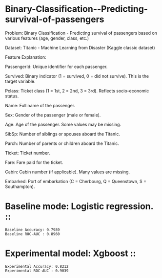 # Binary-Classification--Predicting-survival-of-passengers

Problem: Binary Classification - Predicting survival of passengers based on various features (age, gender, class, etc.)

Dataset: Titanic - Machine Learning from Disaster (Kaggle classic dataset)

Feature Explanation:

  PassengerId: Unique identifier for each passenger.
  
  Survived: Binary indicator (1 = survived, 0 = did not survive). This is the target variable.
  
  Pclass: Ticket class (1 = 1st, 2 = 2nd, 3 = 3rd). Reflects socio-economic status.
  
  Name: Full name of the passenger.
  
  Sex: Gender of the passenger (male or female).
  
  Age: Age of the passenger. Some values may be missing.
  
  SibSp: Number of siblings or spouses aboard the Titanic.
  
  Parch: Number of parents or children aboard the Titanic.
  
  Ticket: Ticket number.
  
  Fare: Fare paid for the ticket.
  
  Cabin: Cabin number (if applicable). Many values are missing.
  
  Embarked: Port of embarkation (C = Cherbourg, Q = Queenstown, S = Southampton).


# Baseline mode: Logistic regression. ::

    Baseline Accuracy: 0.7989
    Baseline ROC-AUC : 0.8960
# Experimental model: Xgboost ::

    Experimental Accuracy: 0.8212
    Experimental ROC-AUC : 0.9039
